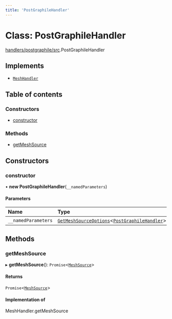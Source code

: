 ```yaml
---
title: 'PostGraphileHandler'
---
```


# Class: PostGraphileHandler

[handlers/postgraphile/src](../modules/handlers_postgraphile_src).PostGraphileHandler

## Implements

- [`MeshHandler`](/docs/api/interfaces/types_src.MeshHandler)

## Table of contents

### Constructors

- [constructor](handlers_postgraphile_src.PostGraphileHandler#constructor)

### Methods

- [getMeshSource](handlers_postgraphile_src.PostGraphileHandler#getmeshsource)

## Constructors

### constructor

• **new PostGraphileHandler**(`__namedParameters`)

#### Parameters

| Name | Type |
| :------ | :------ |
| `__namedParameters` | [`GetMeshSourceOptions`](../modules/types_src#getmeshsourceoptions)<[`PostGraphileHandler`](/docs/api/interfaces/types_src.YamlConfig.PostGraphileHandler)\> |

## Methods

### getMeshSource

▸ **getMeshSource**(): `Promise`<[`MeshSource`](../modules/types_src#meshsource)\>

#### Returns

`Promise`<[`MeshSource`](../modules/types_src#meshsource)\>

#### Implementation of

MeshHandler.getMeshSource
